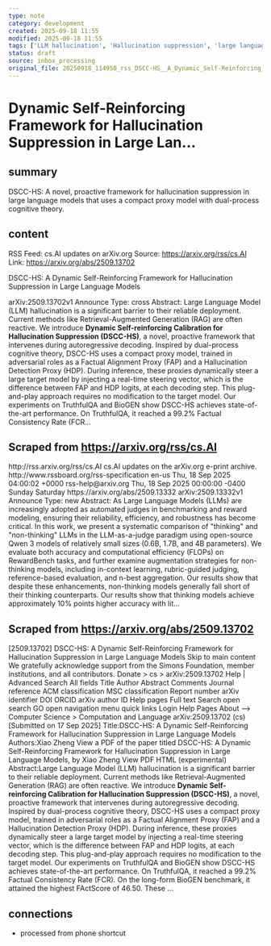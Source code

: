 ```yaml
---
type: note
category: development
created: 2025-09-18 11:55
modified: 2025-09-18 11:55
tags: ['LLM hallucination', 'Hallucination suppression', 'large language models', 'adversarial decoding', 'proxy model']
status: draft
source: inbox_processing
original_file: 20250918_114950_rss_DSCC-HS__A_Dynamic_Self-Reinforcing_Framework_for_.txt
---
```


# Dynamic Self-Reinforcing Framework for Hallucination Suppression in Large Lan...

## summary
DSCC-HS: A novel, proactive framework for hallucination suppression in large language models that uses a compact proxy model with dual-process cognitive theory.

## content
RSS Feed: cs.AI updates on arXiv.org
Source: https://arxiv.org/rss/cs.AI
Link: https://arxiv.org/abs/2509.13702

DSCC-HS: A Dynamic Self-Reinforcing Framework for Hallucination Suppression in Large Language Models

arXiv:2509.13702v1 Announce Type: cross Abstract: Large Language Model (LLM) hallucination is a significant barrier to their reliable deployment. Current methods like Retrieval-Augmented Generation (RAG) are often reactive. We introduce **Dynamic Self-reinforcing Calibration for Hallucination Suppression (DSCC-HS)**, a novel, proactive framework that intervenes during autoregressive decoding. Inspired by dual-process cognitive theory, DSCC-HS uses a compact proxy model, trained in adversarial roles as a Factual Alignment Proxy (FAP) and a Hallucination Detection Proxy (HDP). During inference, these proxies dynamically steer a large target model by injecting a real-time steering vector, which is the difference between FAP and HDP logits, at each decoding step. This plug-and-play approach requires no modification to the target model. Our experiments on TruthfulQA and BioGEN show DSCC-HS achieves state-of-the-art performance. On TruthfulQA, it reached a 99.2% Factual Consistency Rate (FCR...

## Scraped from https://arxiv.org/rss/cs.AI
<?xml version='1.0' encoding='UTF-8'?>
<rss xmlns:arxiv="http://arxiv.org/schemas/atom" xmlns:dc="http://purl.org/dc/elements/1.1/" xmlns:atom="http://www.w3.org/2005/Atom" xmlns:content="http://purl.org/rss/1.0/modules/content/" version="2.0">
  <channel>
    <title>cs.AI updates on arXiv.org</title>
    <link>http://rss.arxiv.org/rss/cs.AI</link>
    <description>cs.AI updates on the arXiv.org e-print archive.</description>
    <atom:link href="http://rss.arxiv.org/rss/cs.AI" rel="self" type="application/rss+xml"/>
    <docs>http://www.rssboard.org/rss-specification</docs>
    <language>en-us</language>
    <lastBuildDate>Thu, 18 Sep 2025 04:00:02 +0000</lastBuildDate>
    <managingEditor>rss-help@arxiv.org</managingEditor>
    <pubDate>Thu, 18 Sep 2025 00:00:00 -0400</pubDate>
    <skipDays>
      <day>Sunday</day>
      <day>Saturday</day>
    </skipDays>
    <item>
      <title>Explicit Reasoning Makes Better Judges: A Systematic Study on Accuracy, Efficiency, and Robustness</title>
      <link>https://arxiv.org/abs/2509.13332</link>
      <description>arXiv:2509.13332v1 Announce Type: new 
Abstract: As Large Language Models (LLMs) are increasingly adopted as automated judges in benchmarking and reward modeling, ensuring their reliability, efficiency, and robustness has become critical. In this work, we present a systematic comparison of "thinking" and "non-thinking" LLMs in the LLM-as-a-judge paradigm using open-source Qwen 3 models of relatively small sizes (0.6B, 1.7B, and 4B parameters). We evaluate both accuracy and computational efficiency (FLOPs) on RewardBench tasks, and further examine augmentation strategies for non-thinking models, including in-context learning, rubric-guided judging, reference-based evaluation, and n-best aggregation. Our results show that despite these enhancements, non-thinking models generally fall short of their thinking counterparts. Our results show that thinking models achieve approximately 10% points higher accuracy with lit...


## Scraped from https://arxiv.org/abs/2509.13702
[2509.13702] DSCC-HS: A Dynamic Self-Reinforcing Framework for Hallucination Suppression in Large Language Models Skip to main content We gratefully acknowledge support from the Simons Foundation, member institutions, and all contributors. Donate &gt; cs &gt; arXiv:2509.13702 Help | Advanced Search All fields Title Author Abstract Comments Journal reference ACM classification MSC classification Report number arXiv identifier DOI ORCID arXiv author ID Help pages Full text Search open search GO open navigation menu quick links Login Help Pages About --> Computer Science > Computation and Language arXiv:2509.13702 (cs) [Submitted on 17 Sep 2025] Title:DSCC-HS: A Dynamic Self-Reinforcing Framework for Hallucination Suppression in Large Language Models Authors:Xiao Zheng View a PDF of the paper titled DSCC-HS: A Dynamic Self-Reinforcing Framework for Hallucination Suppression in Large Language Models, by Xiao Zheng View PDF HTML (experimental) Abstract:Large Language Model (LLM) hallucination is a significant barrier to their reliable deployment. Current methods like Retrieval-Augmented Generation (RAG) are often reactive. We introduce **Dynamic Self-reinforcing Calibration for Hallucination Suppression (DSCC-HS)**, a novel, proactive framework that intervenes during autoregressive decoding. Inspired by dual-process cognitive theory, DSCC-HS uses a compact proxy model, trained in adversarial roles as a Factual Alignment Proxy (FAP) and a Hallucination Detection Proxy (HDP). During inference, these proxies dynamically steer a large target model by injecting a real-time steering vector, which is the difference between FAP and HDP logits, at each decoding step. This plug-and-play approach requires no modification to the target model. Our experiments on TruthfulQA and BioGEN show DSCC-HS achieves state-of-the-art performance. On TruthfulQA, it reached a 99.2% Factual Consistency Rate (FCR). On the long-form BioGEN benchmark, it attained the highest FActScore of 46.50. These ...


## connections
- processed from phone shortcut
